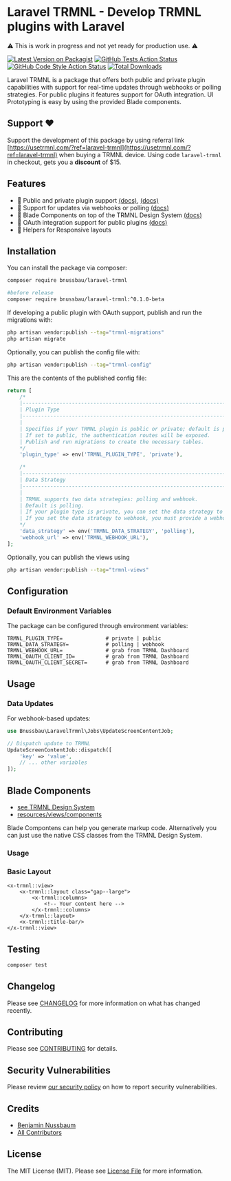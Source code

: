 # Laravel TRMNL - Develop TRMNL plugins with Laravel

⚠️ This is work in progress and not yet ready for production use. ⚠️

[![Latest Version on Packagist](https://img.shields.io/packagist/v/bnussbau/laravel-trmnl.svg?style=flat-square)](https://packagist.org/packages/bnussbau/laravel-trmnl)
[![GitHub Tests Action Status](https://img.shields.io/github/actions/workflow/status/bnussbau/laravel-trmnl/run-tests.yml?branch=main&label=tests&style=flat-square)](https://github.com/bnussbau/laravel-trmnl/actions?query=workflow%3Arun-tests+branch%3Amain)
[![GitHub Code Style Action Status](https://img.shields.io/github/actions/workflow/status/bnussbau/laravel-trmnl/fix-php-code-style-issues.yml?branch=main&label=code%20style&style=flat-square)](https://github.com/bnussbau/laravel-trmnl/actions?query=workflow%3A"Fix+PHP+code+style+issues"+branch%3Amain)
[![Total Downloads](https://img.shields.io/packagist/dt/bnussbau/laravel-trmnl.svg?style=flat-square)](https://packagist.org/packages/bnussbau/laravel-trmnl)

Laravel TRMNL is a package that offers both public and private plugin capabilities with support for real-time updates through webhooks or polling strategies. For public plugins it features support for OAuth integration. UI Prototyping is easy by using the provided Blade components.

## Support ❤️
Support the development of this package by using referral link [https://usetrmnl.com/?ref=laravel-trmnl](https://usetrmnl.com/?ref=laravel-trmnl) when buying a TRMNL device. 
Using code `laravel-trmnl` in checkout, gets you a **discount** of $15.

## Features


- 🔌 Public and private plugin support [(docs)](https://help.usetrmnl.com/en/articles/10122094-plugin-recipes), [(docs)](https://docs.usetrmnl.com/go/plugin-marketplace/introduction)
- 🔄 Support for updates via webhooks or polling [(docs)](https://help.usetrmnl.com/en/articles/9510536-private-plugins)
- 🎨 Blade Components on top of the TRMNL Design System [(docs)](https://usetrmnl.com/framework)
- 🎯 OAuth integration support for public plugins [(docs)](https://docs.usetrmnl.com/go/plugin-marketplace/plugin-installation-flow)
- 📱 Helpers for Responsive layouts

## Installation

You can install the package via composer:

```bash
composer require bnussbau/laravel-trmnl
```

```bash
#before release
composer require bnussbau/laravel-trmnl:^0.1.0-beta
```

If developing a public plugin with OAuth support, publish and run the migrations with:

```bash
php artisan vendor:publish --tag="trmnl-migrations"
php artisan migrate
```

Optionally, you can publish the config file with:

```bash
php artisan vendor:publish --tag="trmnl-config"
```

This are the contents of the published config file:
```php
return [
    /*
    |--------------------------------------------------------------------------
    | Plugin Type
    |--------------------------------------------------------------------------
    |
    | Specifies if your TRMNL plugin is public or private; default is private.
    | If set to public, the authentication routes will be exposed.
    | Publish and run migrations to create the necessary tables.
    */
    'plugin_type' => env('TRMNL_PLUGIN_TYPE', 'private'),

    /*
    |--------------------------------------------------------------------------
    | Data Strategy
    |--------------------------------------------------------------------------
    |
    | TRMNL supports two data strategies: polling and webhook.
    | Default is polling.
    | If your plugin type is private, you can set the data strategy to webhook.
    | If you set the data strategy to webhook, you must provide a webhook URL.
    */
    'data_strategy' => env('TRMNL_DATA_STRATEGY', 'polling'),
    'webhook_url' => env('TRMNL_WEBHOOK_URL'),
];
```

Optionally, you can publish the views using

```bash
php artisan vendor:publish --tag="trmnl-views"
```

## Configuration

### Default Environment Variables

The package can be configured through environment variables:

```env
TRMNL_PLUGIN_TYPE=              # private | public
TRMNL_DATA_STRATEGY=            # polling | webhook
TRMNL_WEBHOOK_URL=              # grab from TRMNL Dashboard
TRMNL_OAUTH_CLIENT_ID=          # grab from TRMNL Dashboard
TRMNL_OAUTH_CLIENT_SECRET=      # grab from TRMNL Dashboard
```

## Usage

### Data Updates

For webhook-based updates:

```php
use Bnussbau\LaravelTrmnl\Jobs\UpdateScreenContentJob;

// Dispatch update to TRMNL
UpdateScreenContentJob::dispatch([
    'key' => 'value',
    // ... other variables
]);
```

## Blade Components
- [see TRMNL Design System](https://usetrmnl.com/framework)
- [resources/views/components](resources/views/components)

Blade Compontens can help you generate markup code. Alternatively you can just use the native CSS classes from the TRMNL Design System.

### Usage

### Basic Layout

```blade
<x-trmnl::view>
    <x-trmnl::layout class="gap--large">
        <x-trmnl::columns>
            <!-- Your content here -->
        </x-trmnl::columns>
    </x-trmnl::layout>
    <x-trmnl::title-bar/>
</x-trmnl::view>
```

## Testing

```bash
composer test
```

## Changelog

Please see [CHANGELOG](CHANGELOG.md) for more information on what has changed recently.

## Contributing

Please see [CONTRIBUTING](CONTRIBUTING.md) for details.

## Security Vulnerabilities

Please review [our security policy](../../security/policy) on how to report security vulnerabilities.

## Credits

- [Benjamin Nussbaum](https://github.com/bnussbau)
- [All Contributors](../../contributors)

## License

The MIT License (MIT). Please see [License File](LICENSE.md) for more information.
